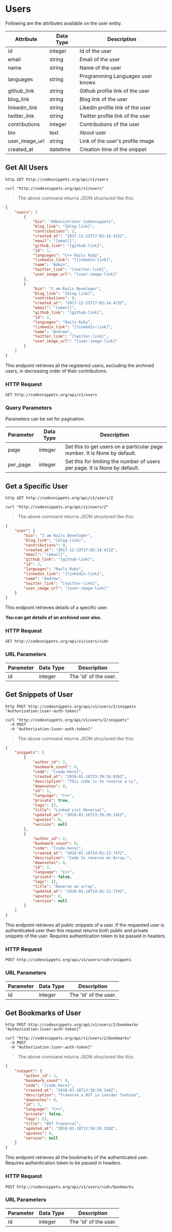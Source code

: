 # Users

Following are the attributes available on the user entity.

Attribute | Data Type | Description
--------- | ----------| ------------
id | integer | Id of the user
email | string | Email of the user
name | string | Name of the user
languages | string | Programming Languages user knows
github_link | string | Github profile link of the user
blog_link | string | Blog link of the user
linkedin_link | string | Likedin profile link of the user
twitter_link | string | Twitter profile link of the user
contributions | integer | Contributions of the user
bio | text | About user
user_image_url | string | Link of the user's profile image
created_at | datetime | Creation time of the snippet

## Get All Users

```http
http GET http://codesnippets.org/api/v1/users
```

```shell
curl "http://codesnippets.org/api/v1/users"
```


> The above command returns JSON structured like this:

```json
{
    "users": [
        {
            "bio": "Administrator Codesnippets",
            "blog_link": "[blog-link]",
            "contributions": 2,
            "created_at": "2017-12-23T17:02:14.423Z",
            "email": "[email]",
            "github_link": "[github-link]",
            "id": 1,
            "languages": "C++ Rails Ruby",
            "linkedin_link": "[linkedin-link]",
            "name": "Admin",
            "twitter_link": "[twitter-link]",
            "user_image_url": "[user-image-link]"
        },
        {
            "bio": "I am Rails Developer",
            "blog_link": "[blog-link]",
            "contributions": 0,
            "created_at": "2017-12-23T17:02:14.423Z",
            "email": "[email]",
            "github_link": "[github-link]",
            "id": 2,
            "languages": "Rails Ruby",
            "linkedin_link": "[linkedin-link]",
            "name": "Andrew",
            "twitter_link": "[twitter-link]",
            "user_image_url": "[user-image-link]"
        }
    ]
}
```

This endpoint retrieves all the registered users, excluding the archived users, in decreasing order of their contributions. 

### HTTP Request

`GET http://codesnippets.org/api/v1/users`

### Query Parameters

Parameters can be set for pagination.

Parameter | Data Type | Description
--------- | ----------| ------------
page | integer | Set this to get users on a particular page number. It is None by default.
per_page | integer | Set this for limiting the number of users per page. It is None by default.


## Get a Specific User

```http
http GET http://codesnippets.org/api/v1/users/2
```

```shell
curl "http://codesnippets.org/api/v1/users/2"
```

> The above command returns JSON structured like this:

```json
{
    "user": {
        "bio": "I am Rails Developer",
        "blog_link": "[blog-link]",
        "contributions": 0,
        "created_at": "2017-12-23T17:02:14.423Z",
        "email": "[email]",
        "github_link": "[github-link]",
        "id": 2,
        "languages": "Rails Ruby",
        "linkedin_link": "[linkedin-link]",
        "name": "Andrew",
        "twitter_link": "[twitter-link]",
        "user_image_url": "[user-image-link]"
    }
}

```

This endpoint retrieves details of a specific user. 

<aside class="notice" style="font-weight: bold;">
You can get details of an archived user also.
</aside>

### HTTP Request

`GET http://codesnippets.org/api/v1/users/<id>`

### URL Parameters

Parameter | Data Type | Description
--------- | ----------| ------------
id | integer | The 'id' of the user.

## Get Snippets of User

```http
http POST http://codesnippets.org/api/v1/users/2/snippets "Authorization:[user-auth-token]"
```

```shell
curl "http://codesnippets.org/api/v1/users/2/snippets"
  -X POST
  -H "Authorization:[user-auth-token]"
```

> The above command returns JSON structured like this:

```json
{
    "snippets": [
        {
            "author_id": 2,
            "bookmark_count": 0,
            "code": "[code-here]",
            "created_at": "2018-01-16T13:39:20.026Z",
            "description": "This code is to reverse a LL",
            "downvotes": 0,
            "id": 1,
            "language": "C++",
            "private": true,
            "tags": [],
            "title": "Linked List Reversal",
            "updated_at": "2018-01-16T13:39:20.141Z",
            "upvotes": 0,
            "version": null
        },
        {
            "author_id": 2,
            "bookmark_count": 0,
            "code": "[code-here]",
            "created_at": "2018-01-16T14:01:13.747Z",
            "description": "Code to reverse an Array.",
            "downvotes": 0,
            "id": 2,
            "language": "C++",
            "private": false,
            "tags": [],
            "title": "Reverse an array",
            "updated_at": "2018-01-16T14:01:13.774Z",
            "upvotes": 0,
            "version": null
        }
    ]
}
```

This endpoint retrieves all public snippets of a user. If the requested user is authenticated user then this request returns both public and private snippets of the user. Requires authentication token to be passed in headers.  

### HTTP Request

`POST http://codesnippets.org/api/v1/users/<id>/snippets`

### URL Parameters

Parameter | Data Type | Description
--------- | ----------| ------------
id | integer | The 'id' of the user.

## Get Bookmarks of User

```http
http POST http://codesnippets.org/api/v1/users/2/bookmarks "Authorization:[user-auth-token]"
```

```shell
curl "http://codesnippets.org/api/v1/users/2/bookmarks"
  -X POST
  -H "Authorization:[user-auth-token]"
```

> The above command returns JSON structured like this:

```json
{
    "snippet": {
        "author_id": 1,
        "bookmark_count": 0,
        "code": "[code-here]",
        "created_at": "2018-01-18T13:58:59.144Z",
        "description": "Traverse a BST in inorder fashion",
        "downvotes": 0,
        "id": 3,
        "language": "C++",
        "private": false,
        "tags": [],
        "title": "BST Traversal",
        "updated_at": "2018-01-18T13:58:59.320Z",
        "upvotes": 0,
        "version": null
    }
}
```

This endpoint retrieves all the bookmarks of the authenticated user. Requires authentication token to be passed in headers. 

### HTTP Request

`POST http://codesnippets.org/api/v1/users/<id>/bookmarks`

### URL Parameters

Parameter | Data Type | Description
--------- | ----------| ------------
id | integer | The 'id' of the user.
